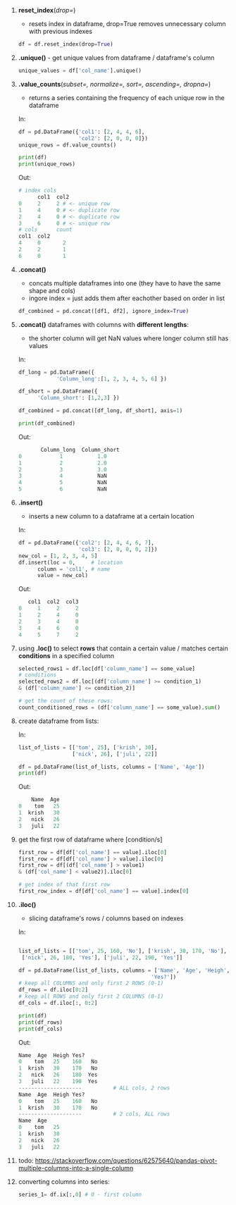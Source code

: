1. **reset_index**(*drop=*) 
      - resets index in dataframe, drop=True removes unnecessary column with previous indexes
      ```python
      df = df.reset_index(drop=True)
      ```

2. **.unique()** - get unique values from dataframe / dataframe's column
      ```python
      unique_values = df['col_name'].unique()
      ```
2. **.value_counts**(*subset=, normalize=, sort=, ascending=, dropna=*)
      - returns a series containing the frequency of each unique row in the dataframe

      In:
      ```python
      df = pd.DataFrame({'col1': [2, 4, 4, 6],
                         'col2': [2, 0, 0, 0]})
      unique_rows = df.value_counts()

      print(df)
      print(unique_rows)
      ```
      Out:
      ```python
      # index cols
            col1  col2
      0     2     2 # <- unique row
      1     4     0 # <- duplicate row
      2     4     0 # <- duplicate row
      3     6     0 # <- unique row
      # cols      count
      col1  col2
      4     0       2 
      2     2       1
      6     0       1
      ```

3. **.concat()**
      - concats multiple dataframes into one (they have to have the same shape and cols)
      - ingore index = just adds them after eachother based on order in list
      ```python
      df_combined = pd.concat([df1, df2], ignore_index=True) 
      ```
4. **.concat()** dataframes with columns with **different lengths**:
      - the shorter column will get NaN values where longer column still has values

      In:
      ```python
      df_long = pd.DataFrame({
                  'Column_long':[1, 2, 3, 4, 5, 6] })

      df_short = pd.DataFrame({
            'Column_short': [1,2,3] })

      df_combined = pd.concat([df_long, df_short], axis=1) 

      print(df_combined)
      ```
      Out:
      ```python
             Column_long  Column_short
      0            1           1.0
      1            2           2.0
      2            3           3.0
      3            4           NaN
      4            5           NaN
      5            6           NaN
      ```

3. **.insert()**
      - inserts a new column to a dataframe at a certain location

      In:
      ```python
      df = pd.DataFrame({'col2': [2, 4, 4, 6, 7],
                         'col3': [2, 0, 0, 0, 2]})
      new_col = [1, 2, 3, 4, 5]
      df.insert(loc = 0,     # location
            column = 'col1', # name 
            value = new_col)
      ```
      Out:
      ```python
         col1  col2  col3
      0     1     2     2
      1     2     4     0
      2     3     4     0
      3     4     6     0
      4     5     7     2
      ```

4. using **.loc()** to select **rows** that contain a certain value / matches certain **conditions** in a specified column
      ```python
      selected_rows1 = df.loc[df['column_name'] == some_value] 
      # conditions
      selected_rows2 = df.loc[(df['column_name'] >= condition_1) 
      & (df['column_name'] <= condition_2)]

      # get the count of these rows:
      count_conditioned_rows = (df['column_name'] == some_value).sum()
      ```

5. create dataframe from lists:

      In:
      ```python
      list_of_lists = [['tom', 25], ['krish', 30],
                       ['nick', 26], ['juli', 22]]
  
      df = pd.DataFrame(list_of_lists, columns = ['Name', 'Age'])
      print(df)
      ```

      Out:
      ```python
          Name  Age
      0    tom   25
      1  krish   30
      2   nick   26
      3   juli   22
      ```

6. get the first row of dataframe where [condition/s]
      ```python
      first_row = df[df['col_name'] == value].iloc[0]
      first_row = df[df['col_name'] > value].iloc[0]
      first_row = df[(df['col_name'] > value1) 
      & (df['col_name'] < value2)].iloc[0]

      # get index of that first row
      first_row_index = df[df['col_name'] == value].index[0]
      ```
7. **.iloc()** 
      - slicing dataframe's rows / columns based on indexes
      
      In:
      ```python

      list_of_lists = [['tom', 25, 160, 'No'], ['krish', 30, 170, 'No'],
       ['nick', 26, 180, 'Yes'], ['juli', 22, 190, 'Yes']]
  
      df = pd.DataFrame(list_of_lists, columns = ['Name', 'Age', 'Heigh', 
                                                'Yes?'])
      # keep all COLUMNS and only first 2 ROWS (0-1)
      df_rows = df.iloc[0:2]
      # keep all ROWS and only first 2 COLUMNS (0-1)
      df_cols = df.iloc[:, 0:2]

      print(df)
      print(df_rows)
      print(df_cols)
      ```
      Out:
      ```python
      Name  Age  Heigh Yes?
      0    tom   25    160   No
      1  krish   30    170   No
      2   nick   26    180  Yes
      3   juli   22    190  Yes
      --------------------          # ALL cols, 2 rows
      Name  Age  Heigh Yes?         
      0    tom   25    160   No
      1  krish   30    170   No
      --------------------          # 2 cols, ALL rows
      Name  Age                     
      0    tom   25
      1  krish   30
      2   nick   26
      3   juli   22
      ```

8. todo: https://stackoverflow.com/questions/62575640/pandas-pivot-multiple-columns-into-a-single-column

9. converting columns into series:
      ```python
      series_1= df.ix[:,0] # 0 - first column
      ```
